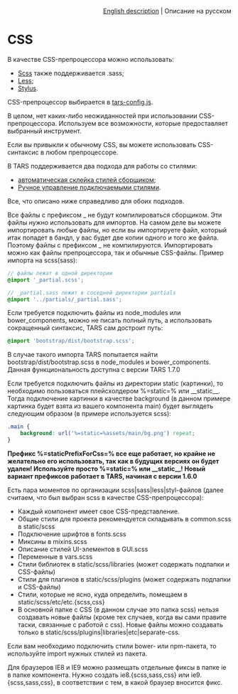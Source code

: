 <p align="right">
<a href="../en/css-processing.md">English description</a> | Описание на русском
</p>

# CSS

В качестве CSS-препроцессора можно использовать:
* [Scss](http://sass-lang.com) также поддерживается .sass;
* [Less](http://www.lesscss.org);
* [Stylus](http://learnboost.github.io/stylus).

CSS-препроцессор выбирается в [tars-config.js](options.md#csspreprocessor).

В целом, нет каких-либо неожиданностей при использовании CSS-препроцессора. Используем все возможности, которые предоставляет выбранный инструмент.

Если вы привыкли к обычному CSS, вы можете использовать CSS-синтаксис в любом препроцессоре.

В TARS поддерживается два подхода для работы со стилями:
* [автоматическая склейка стилей сборщиком](css-concat-processing.md);
* [Ручное управление подключаемыми стилями](css-manual-processing.md).

Все, что описано ниже справедливо для обоих подходов.

Все файлы с префиксом _ не будут компилироваться сборщиком. Эти файлы нужно использовать для импортов. На самом деле вы можете импортировать любые файлы, но если вы импортируете файл, который итак попадет в бандл, у вас будет две копии одного и того же файла. Поэтому файлы с префиксом _ не компилируются. Импортировать можно как файлы препроцессора, так и обычные CSS-файлы.
Пример импорта на scss(sass):

```scss
// файлы лежат в одной директории
@import '_partial.scss';

// _partial.sass лежит в соседней директории partials
@import '../partials/_partial.sass';
```

Если требуется подключить файлы из node_modules или bower_components, можно не писать полный путь, а использовать сокращенный синтаксис, TARS сам достроит путь:

```scss
@import 'bootstrap/dist/bootstrap.scss';
```

В случае такого импорта TARS попытается найти bootstrap/dist/bootstrap.scss в node_modules и bower_components. Данная функциональность доступна с версии TARS 1.7.0

Если требуется подключить файлы из директории static (картинки), то необходимо пользоваться плейсхолдером %=static=% или \_\_static\_\_. Тогда подключение картинки в качестве background (в данном примере картинка будет взята из вашего компонента main) будет выглядеть следующим образом (в примере используется scss):

```scss
.main {
    background: url('%=static=%assets/main/bg.png') repeat;
}
```

**Префикс %=staticPrefixForCss=% все еще работает, но крайне не желательно его использовать, так как в будущих версиях он будет удален! Используйте просто %=static=% или \_\_static\_\_! Новый вариант префиксов работает в TARS, начиная с версии 1.6.0**

Есть пара моментов по организации scss|sass|less|styl-файлов (далее считаем, что был выбран scss в качестве CSS-препроцессора):

* Каждый компонент имеет свое CSS-представление.
* Общие стили для проекта рекомендуется складывать в common.scss в static/scss
* Подключение шрифтов в fonts.scss
* Миксины в mixins.scss
* Описание стилей UI-элементов в GUI.scss
* Переменные в vars.scss
* Стили библиотек в static/scss/libraries (может содержать подпапки и CSS-файлы)
* Стили для плагинов в static/scss/plugins (может содержать подпапки и CSS-файлы)
* Стили, которые не ясно, куда определить, помещаем в static/scss/etc/etc.{scss,css}
* В основной папке с CSS (в данном случае это папка scss) нельзя создавать новые файлы (кроме тех случаев, когда вы сами правите таски, связанные с работой с css). Новые файлы можно создавать только в static/scss/plugins|libraries|etc|separate-css.

Если вам необходимо подключить стили bower- или npm-пакета, то используйте import нужных стилей из пакета.

Для браузеров IE8 и IE9 можно размещать отдельные фиксы в папке ie в папке компонента. Нужно создать ie8.{scss,sass,css} или ie9.{scss,sass,css}, в соответствии с тем, в какой браузер вносится фикс.
